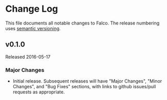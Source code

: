 # Change Log

This file documents all notable changes to Falco. The release numbering uses [semantic versioning](http://semver.org).

## v0.1.0

Released 2016-05-17

### Major Changes

- Initial release. Subsequent releases will have "Major Changes", "Minor Changes", and "Bug Fixes" sections, with links to github issues/pull requests as appropriate.
